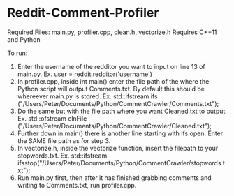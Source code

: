 # Reddit-Comment-Profiler
Required Files: main.py, profiler.cpp, clean.h, vectorize.h
Requires C++11 and Python

To run: 
1. Enter the username of the redditor you want to input on line 13 of main.py. Ex. user = reddit.redditor('username')
2. In profiler.cpp, inside int main() enter the file path of the where the Python script will output Comments.txt. By default this should be whereever main.py is stored.
Ex. std::ifstream ifs ("/Users/Peter/Documents/Python/CommentCrawler/Comments.txt"); 
3. Do the same but with the file path where you want Cleaned.txt to output.
Ex. std::ofstream clnFile ("/Users/Peter/Documents/Python/CommentCrawler/Cleaned.txt");
4. Further down in main() there is another line starting with ifs.open. Enter the SAME file path as for step 3.
5. In vectorize.h, inside the vectorize function, insert the filepath to your stopwords.txt. 
Ex. std::ifstream ifsstop("/Users/Peter/Documents/Python/CommentCrawler/stopwords.txt");
6. Run main.py first, then after it has finished grabbing comments and writing to Comments.txt, run profiler.cpp.
